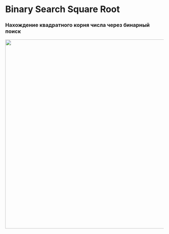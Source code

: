 # Binary Search Square Root
### Нахождение квадратного корня числа через бинарный поиск
 
<a>
    <img src="https://github.com/user-attachments/assets/b9515f32-6ac9-4326-b208-7ed71c1a29ec" width="600">
</a>
